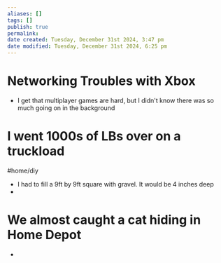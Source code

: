```yaml
---
aliases: []
tags: []
publish: true
permalink:
date created: Tuesday, December 31st 2024, 3:47 pm
date modified: Tuesday, December 31st 2024, 6:25 pm
---
```


# Networking Troubles with Xbox

- I get that multiplayer games are hard, but I didn't know there was so much going on in the background

# I went 1000s of LBs over on a truckload

#home/diy

- I had to fill a 9ft by 9ft square with gravel.  It would be 4 inches deep
- 

# We almost caught a cat hiding in Home Depot

- 